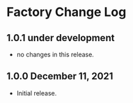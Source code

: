 # Factory Change Log

## 1.0.1 under development

- no changes in this release.

## 1.0.0 December 11, 2021

- Initial release.